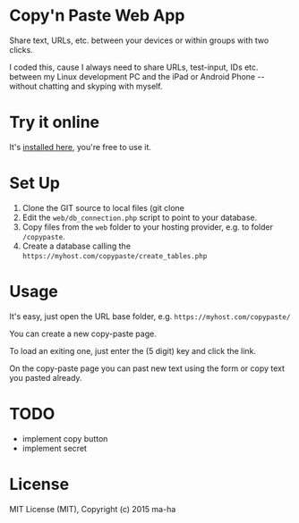 # Copy'n Paste Web App
Share text, URLs, etc. between your devices or within groups with two clicks. 

I coded this, cause I always need to share URLs, test-input, IDs etc. between my Linux development PC and the iPad or Android Phone -- without chatting and skyping with myself. 

# Try it online
It's [installed here](http://mh-svr.de/copy/), you're free to use it.

# Set Up
1. Clone the GIT source to local files (git clone <GIThub-URL> 
2. Edit the `web/db_connection.php` script to point to your database.
3. Copy files from the `web` folder to your hosting provider, e.g. to folder `/copypaste`.
1. Create a database calling the `https://myhost.com/copypaste/create_tables.php`

# Usage
It's easy, just open the URL base folder, e.g. `https://myhost.com/copypaste/`

You can create a new copy-paste page. 

To load an exiting one, just enter the (5 digit) key and click the link. 

On the copy-paste page you can past new text using the form or copy text you pasted already.

# TODO
- implement copy button
- implement secret

# License
MIT License (MIT), Copyright (c) 2015 ma-ha